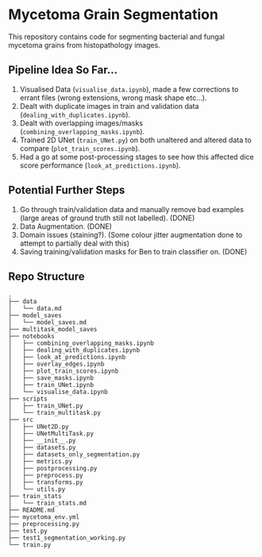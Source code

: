 # Mycetoma Grain Segmentation

This repository contains code for segmenting bacterial and fungal mycetoma grains from histopathology images.

## Pipeline Idea So Far...

1. Visualised Data (`visualise_data.ipynb`), made a few corrections to errant files (wrong extensions, wrong mask shape etc...).
2. Dealt with duplicate images in train and validation data (`dealing_with_duplicates.ipynb`).
3. Dealt with overlapping images/masks (`combining_overlapping_masks.ipynb`).
4. Trained 2D UNet (`train_UNet.py`) on both unaltered and altered data to compare (`plot_train_scores.ipynb`).
5. Had a go at some post-processing stages to see how this affected dice score performance (`look_at_predictions.ipynb`).

## Potential Further Steps

1. Go through train/validation data and manually remove bad examples (large areas of ground truth still not labelled). (DONE)
2. Data Augmentation. (DONE)
3. Domain issues (staining?). (Some colour jitter augmentation done to attempt to partially deal with this)
4. Saving training/validation masks for Ben to train classifier on. (DONE)

## Repo Structure

```
.
├── data
│   └── data.md
├── model_saves
│   └── model_saves.md
├── multitask_model_saves
├── notebooks
│   ├── combining_overlapping_masks.ipynb
│   ├── dealing_with_duplicates.ipynb
│   ├── look_at_predictions.ipynb
│   ├── overlay_edges.ipynb
│   ├── plot_train_scores.ipynb
│   ├── save_masks.ipynb
│   ├── train_UNet.ipynb
│   └── visualise_data.ipynb
├── scripts
│   ├── train_UNet.py
│   └── train_multitask.py
├── src
│   ├── UNet2D.py
│   ├── UNetMultiTask.py
│   ├── __init__.py
│   ├── datasets.py
│   ├── datasets_only_segmentation.py
│   ├── metrics.py
│   ├── postprocessing.py
│   ├── preprocess.py
│   ├── transforms.py
│   └── utils.py
├── train_stats
│   └── train_stats.md
├── README.md
├── mycetoma_env.yml
├── preprocessing.py
├── test.py
├── test1_segmentation_working.py
└── train.py
```
